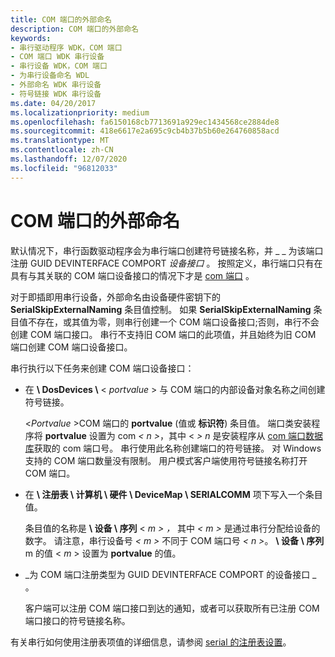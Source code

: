 ```yaml
---
title: COM 端口的外部命名
description: COM 端口的外部命名
keywords:
- 串行驱动程序 WDK，COM 端口
- COM 端口 WDK 串行设备
- 串行设备 WDK，COM 端口
- 为串行设备命名 WDL
- 外部命名 WDK 串行设备
- 符号链接 WDK 串行设备
ms.date: 04/20/2017
ms.localizationpriority: medium
ms.openlocfilehash: fa6150168cb7713691a929ec1434568ce2884de8
ms.sourcegitcommit: 418e6617e2a695c9cb4b37b5b60e264760858acd
ms.translationtype: MT
ms.contentlocale: zh-CN
ms.lasthandoff: 12/07/2020
ms.locfileid: "96812033"
---
```

# <a name="external-naming-of-com-ports"></a>COM 端口的外部命名





默认情况下，串行函数驱动程序会为串行端口创建符号链接名称，并 \_ \_ 为该端口注册 GUID DEVINTERFACE COMPORT *设备接口* 。 按照定义，串行端口只有在具有与其关联的 COM 端口设备接口的情况下才是 [com 端口](configuration-of-com-ports.md) 。

对于即插即用串行设备，外部命名由设备硬件密钥下的 **SerialSkipExternalNaming** 条目值控制。 如果 **SerialSkipExternalNaming** 条目值不存在，或其值为零，则串行创建一个 COM 端口设备接口;否则，串行不会创建 COM 端口接口。 串行不支持旧 COM 端口的此项值，并且始终为旧 COM 端口创建 COM 端口设备接口。

串行执行以下任务来创建 COM 端口设备接口：

- 在 **\\ DosDevices \\** &lt; *portvalue* &gt; 与 COM 端口的内部设备对象名称之间创建符号链接。

  &lt;*Portvalue* &gt;COM 端口的 **portvalue** (值或 **标识符**) 条目值。 端口类安装程序将 **portvalue** 设置为 com <em> &lt; n &gt;</em>，其中 &lt; *&gt; n* 是安装程序从 [com 端口数据库](com-port-database.md)获取的 com 端口号。 串行使用此名称创建端口的符号链接。 对 Windows 支持的 COM 端口数量没有限制。 用户模式客户端使用符号链接名称打开 COM 端口。

- 在 **\\ 注册表 \\ 计算机 \\ 硬件 \\ DeviceMap \\ SERIALCOMM** 项下写入一个条目值。

  条目值的名称是 **\\ 设备 \\ 序列** &lt; *m &gt; ，* 其中 *&lt; m &gt;* 是通过串行分配给设备的数字。 请注意，串行设备号 *&lt; m &gt;* 不同于 COM 端口号 *&lt; n &gt;*。 **\\ 设备 \\ 序列** m 的值 &lt; *m* &gt; 设置为 **portvalue** 的值。

- \_为 COM 端口注册类型为 GUID DEVINTERFACE COMPORT 的设备接口 \_ 。

  客户端可以注册 COM 端口接口到达的通知，或者可以获取所有已注册 COM 端口接口的符号链接名称。

有关串行如何使用注册表项值的详细信息，请参阅 [serial 的注册表设置](registry-settings-for-serial.md)。

 

 




